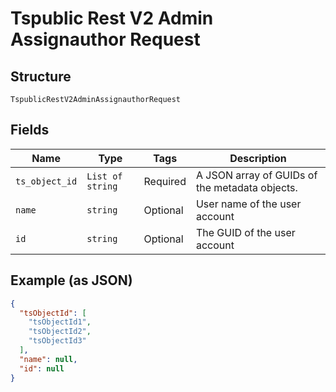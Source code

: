 
# Tspublic Rest V2 Admin Assignauthor Request

## Structure

`TspublicRestV2AdminAssignauthorRequest`

## Fields

| Name | Type | Tags | Description |
|  --- | --- | --- | --- |
| `ts_object_id` | `List of string` | Required | A JSON array of GUIDs of the metadata objects. |
| `name` | `string` | Optional | User name of the user account |
| `id` | `string` | Optional | The GUID of the user account |

## Example (as JSON)

```json
{
  "tsObjectId": [
    "tsObjectId1",
    "tsObjectId2",
    "tsObjectId3"
  ],
  "name": null,
  "id": null
}
```

